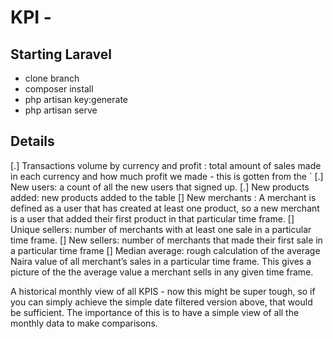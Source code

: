 # KPI -

## Starting Laravel

- clone branch
- composer install
- php artisan key:generate
- php artisan serve


## Details

[.] Transactions volume by currency and profit : total amount of sales made in each currency and how much profit we made - this is gotten from the `
[.] New users: a count of all the new users that signed up.
[.] New products added: new products added to the table
[] New merchants : A merchant is defined as a user that has created at least one product, so a new merchant is a user that added their first product in that particular time frame.
[] Unique sellers: number of merchants with at least one sale in a particular time frame.
[] New sellers: number of merchants that made their first sale in a particular time frame
[] Median average: rough calculation of the average Naira value of all merchant’s sales in a particular time frame. This gives a picture of the the average value a merchant sells in any given time frame.


A historical monthly view of all KPIS - now this might be super tough, so if you can simply achieve the simple date filtered version above, that would be sufficient. The importance of this is to have a simple view of all the monthly data to make comparisons.
